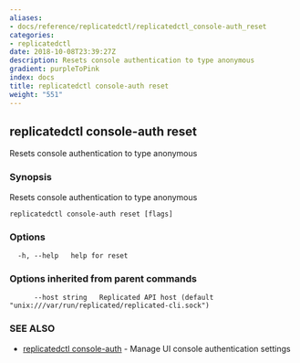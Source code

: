 ```yaml
---
aliases:
- docs/reference/replicatedctl/replicatedctl_console-auth_reset
categories:
- replicatedctl
date: 2018-10-08T23:39:27Z
description: Resets console authentication to type anonymous
gradient: purpleToPink
index: docs
title: replicatedctl console-auth reset
weight: "551"
---
```


## replicatedctl console-auth reset

Resets console authentication to type anonymous

### Synopsis

Resets console authentication to type anonymous

```
replicatedctl console-auth reset [flags]
```

### Options

```
  -h, --help   help for reset
```

### Options inherited from parent commands

```
      --host string   Replicated API host (default "unix:///var/run/replicated/replicated-cli.sock")
```

### SEE ALSO

* [replicatedctl console-auth](/api/replicatedctl/replicatedctl_console-auth/)	 - Manage UI console authentication settings

